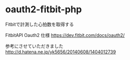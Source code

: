 # oauth2-fitbit-php
Fitbitで計測した心拍数を取得する

FitbitAPI Oauth2 仕様
  https://dev.fitbit.com/docs/oauth2/

参考にさせていただきました
  http://d.hatena.ne.jp/yk5656/20140608/1404012739

